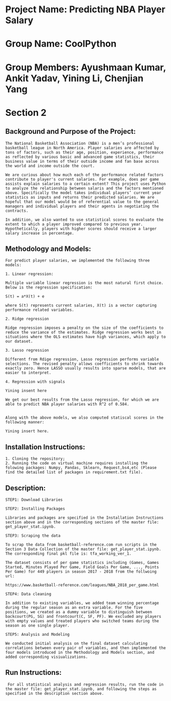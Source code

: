 # **Project Name: Predicting NBA Player Salary**

# **Group Name: CoolPython**

# **Group Members: Ayushmaan Kumar, Ankit Yadav, Yining Li, Chenjian Yang**

# **Section 2**


## **Background and Purpose of the Project:**

    The National Basketball Association (NBA) is a men’s professional basketball league in North America. Player salaries are affected by tons of factors, such as their age, position, experience, performance as reflected by various basic and advanced game statistics, their business value in terms of their outside income and fan base across the world and income outside the court. 
    
    We are curious about how much each of the performance related factors contribute to player's current salaries. For example, does per game assists explain salaries to a certain extent? This project uses Python to analyze the relationship between salaris and the factors mentioned above. Specifically the model takes individual players’ current year statistics as inputs and returns their predicted salaries. We are hopeful that our model would be of referential value to the general managers and individual players and their agents in negotiating the contracts.
    
    In addition, we also wanted to use statistical scores to evaluate the extent to which a player improved compared to previous year. Hypothetically, players with higher scores should receive a larger salary increase in percentage.  

## **Methodology and Models:**
    
    For predict player salaries, we implemented the following three models:
 
    1. Linear regression: 
    
    Multiple variable linear regression is the most natural first choice. Below is the regression specification:
    
    S(t) = a*X(t) + e 
    
    where S(t) represents current salaries, X(t) is a vector capturing performance related variables. 
    
    2. Ridge regression
    
    Ridge regression imposes a penalty on the size of the coefficients to reduce the variance of the estimates. Ridge regression works best in situations where the OLS estimates have high variances, which apply to our dataset.
    
    3. Lasso regression
    
    Different from Rdige regression, Lasso regression performs variable selections. The revised penalty allows coefficients to shrink towards exactly zero. Hence LASSO usually results into sparse models, that are easier to interpret.
    
    4. Regression with signals
    
    Yining insent here
    
    We get our best results from the Lasso regression, for which we are able to predict NBA player salaries with R^2 of 0.584.
    
   
    Along with the above models, we also computed statiscal scores in the following manner:
    
    Yining insert here. 
    
    
## **Installation Instructions:**

    1. Cloning the repository;
    2. Running the code on virtual machine requires installing the folowing packages: Numpy, Pandas, Sklearn, Request,bs4,etc (Please find the detailed list of packages in requirement.txt file).
    

## **Description:**
    
    STEP1: Download Libraries
    
    STEP2: Installing Packages
    
    Libraries and packages are specified in the Installation Instructions section above and in the corresponding sections of the master file: get_player_stat.ipynb.
    
    STEP3: Scraping the data
    
    To scrap the data from basketball-reference.com run scripts in the Section 3 Data Collection of the master file: get_player_stat.ipynb. The corresponding final pkl file is: tfa_working_ver_1. 
    
    The dataset consists of per game statistics including (Games, Games Started, Minutes Played Per Game, Field Goals Per Game, ..., Points Per Game) for 449 players in season 2017 - 2018 from the follwoing url:
    
    https://www.basketball-reference.com/leagues/NBA_2018_per_game.html    
    
    STEP4: Data cleaning

    In addition to existing variables, we added team winning percentage during the regular season as an extra variable. For the five positions, we created as a dummy variable to distinguish between backcourt(PG, SG) and frontcourt(C, SF, PF). We excluded any players with empty values and treated players who switched teams during the season as one single player. 
   
    STEP5: Analysis and Modeling
    
    We conducted initial analysis on the final dataset calculating correlations between every pair of variables, and then implemented the four models introduced in the Methodology and Models section, and added corresponding visiualizations.  
      
## **Run Instructions:**
     
     For all statistical analysis and regression results, run the code in the master file: get_player_stat.ipynb, and following the steps as specified in the description section above.






